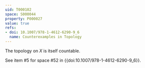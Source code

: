 ```yaml
---
uid: T000102
space: S000044
property: P000027
value: true
refs:
- doi: 10.1007/978-1-4612-6290-9_6
  name: Counterexamples in Topology
---
```


The topology on $X$ is itself countable.

See item #5 for space #52 in {{doi:10.1007/978-1-4612-6290-9_6}}.
